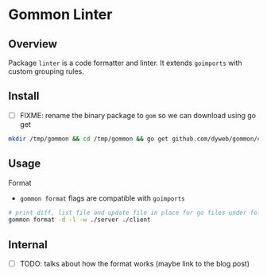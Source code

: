 # Gommon Linter

## Overview

Package `linter` is a code formatter and linter. It extends `goimports` with custom grouping rules.

## Install

- [ ] FIXME: rename the binary package to `gom` so we can download using go get

```bash
mkdir /tmp/gommon && cd /tmp/gommon && go get github.com/dyweb/gommon/cmd/gommon
```

## Usage

Format

- `gommon format` flags are compatible with `goimports` 

```bash
# print diff, list file and update file in place for go files under folder ./server ./client (recursively)
gommon format -d -l -w ./server ./client
```

## Internal

- [ ] TODO: talks about how the format works (maybe link to the blog post)
